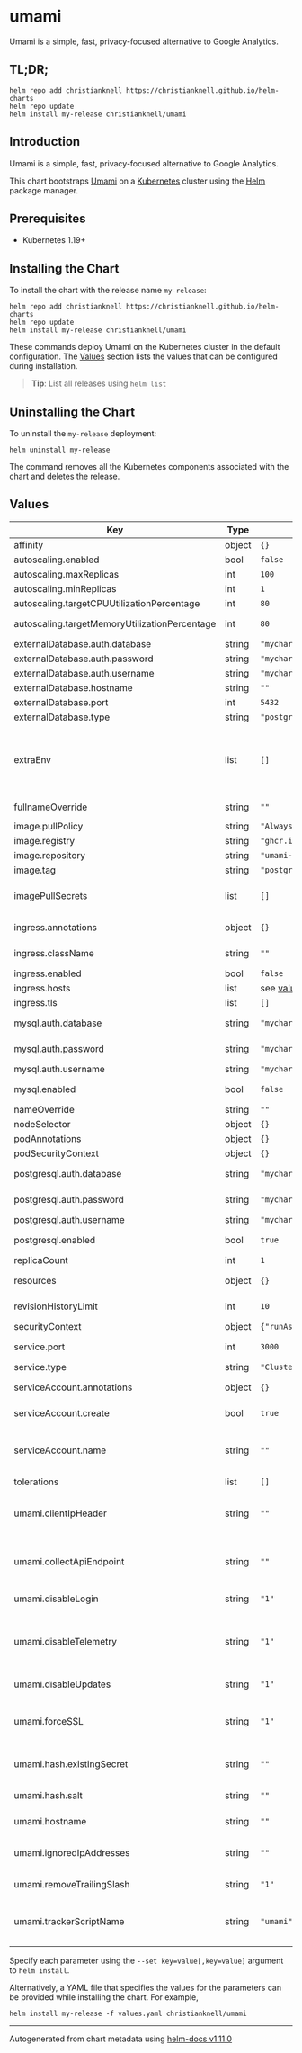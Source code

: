 # umami

Umami is a simple, fast, privacy-focused alternative to Google Analytics.

## TL;DR;

```console
helm repo add christianknell https://christianknell.github.io/helm-charts
helm repo update
helm install my-release christianknell/umami
```

## Introduction

Umami is a simple, fast, privacy-focused alternative to Google Analytics.

This chart bootstraps [Umami](https://github.com/umami-software/umami) on a [Kubernetes](http://kubernetes.io) cluster using the [Helm](https://helm.sh) package manager.

## Prerequisites

- Kubernetes 1.19+

## Installing the Chart

To install the chart with the release name `my-release`:

```console
helm repo add christianknell https://christianknell.github.io/helm-charts
helm repo update
helm install my-release christianknell/umami
```

These commands deploy Umami on the Kubernetes cluster in the default configuration. The [Values](#values) section lists the values that can be configured during installation.

> **Tip**: List all releases using `helm list`

## Uninstalling the Chart

To uninstall the `my-release` deployment:

```console
helm uninstall my-release
```

The command removes all the Kubernetes components associated with the chart and deletes the release.

## Values

| Key                                           | Type   | Default                                                     | Description                                                                                                                                                                                          |
| --------------------------------------------- | ------ | ----------------------------------------------------------- | ---------------------------------------------------------------------------------------------------------------------------------------------------------------------------------------------------- |
| affinity                                      | object | `{}`                                                        | Affinity settings for pod assignment                                                                                                                                                                 |
| autoscaling.enabled                           | bool   | `false`                                                     | Enable Horizontal POD autoscaling                                                                                                                                                                    |
| autoscaling.maxReplicas                       | int    | `100`                                                       | Maximum number of replicas                                                                                                                                                                           |
| autoscaling.minReplicas                       | int    | `1`                                                         | Minimum number of replicas                                                                                                                                                                           |
| autoscaling.targetCPUUtilizationPercentage    | int    | `80`                                                        | Target CPU utilization percentage                                                                                                                                                                    |
| autoscaling.targetMemoryUtilizationPercentage | int    | `80`                                                        | Target Memory utilization percentage                                                                                                                                                                 |
| externalDatabase.auth.database                | string | `"mychart"`                                                 | Name of the database to use                                                                                                                                                                          |
| externalDatabase.auth.password                | string | `"mychart"`                                                 | Password to use                                                                                                                                                                                      |
| externalDatabase.auth.username                | string | `"mychart"`                                                 | Name of the user to use                                                                                                                                                                              |
| externalDatabase.hostname                     | string | `""`                                                        | Hostname of the database                                                                                                                                                                             |
| externalDatabase.port                         | int    | `5432`                                                      | Port used to connect to database                                                                                                                                                                     |
| externalDatabase.type                         | string | `"postgresql"`                                              | Type of database                                                                                                                                                                                     |
| extraEnv                                      | list   | `[]`                                                        | additional environment variables to be added to the pods. See https://umami.is/docs/environment-variables for a complete list of available variables. Most variables can be set under umami as well. |
| fullnameOverride                              | string | `""`                                                        | String to fully override `"umami.fullname"`                                                                                                                                                          |
| image.pullPolicy                              | string | `"Always"`                                                  | image pull policy                                                                                                                                                                                    |
| image.registry                                | string | `"ghcr.io"`                                                 | image registry                                                                                                                                                                                       |
| image.repository                              | string | `"umami-software/umami"`                                    | image repository                                                                                                                                                                                     |
| image.tag                                     | string | `"postgresql-v1.39.5"`                                      | Overrides the image tag                                                                                                                                                                              |
| imagePullSecrets                              | list   | `[]`                                                        | If defined, uses a Secret to pull an image from a private Docker registry or repository.                                                                                                             |
| ingress.annotations                           | object | `{}`                                                        | Additional annotations for the Ingress resource                                                                                                                                                      |
| ingress.className                             | string | `""`                                                        | IngressClass that will be be used to implement the Ingress                                                                                                                                           |
| ingress.enabled                               | bool   | `false`                                                     | Enable ingress record generation                                                                                                                                                                     |
| ingress.hosts                                 | list   | see [values.yaml](./values.yaml)                            | An array with hosts and paths                                                                                                                                                                        |
| ingress.tls                                   | list   | `[]`                                                        | An array with the tls configuration                                                                                                                                                                  |
| mysql.auth.database                           | string | `"mychart"`                                                 | Name for a custom database to create                                                                                                                                                                 |
| mysql.auth.password                           | string | `"mychart"`                                                 | Password for the custom user to create                                                                                                                                                               |
| mysql.auth.username                           | string | `"mychart"`                                                 | Name for a custom user to create                                                                                                                                                                     |
| mysql.enabled                                 | bool   | `false`                                                     | enable MySQL™ subchart from Bitnami                                                                                                                                                                  |
| nameOverride                                  | string | `""`                                                        | Provide a name in place of `umami`                                                                                                                                                                   |
| nodeSelector                                  | object | `{}`                                                        | Node labels for pod assignment                                                                                                                                                                       |
| podAnnotations                                | object | `{}`                                                        | Annotations to be added to pods                                                                                                                                                                      |
| podSecurityContext                            | object | `{}`                                                        | pod-level security context                                                                                                                                                                           |
| postgresql.auth.database                      | string | `"mychart"`                                                 | Name for a custom database to create                                                                                                                                                                 |
| postgresql.auth.password                      | string | `"mychart"`                                                 | Password for the custom user to create                                                                                                                                                               |
| postgresql.auth.username                      | string | `"mychart"`                                                 | Name for a custom user to create                                                                                                                                                                     |
| postgresql.enabled                            | bool   | `true`                                                      | enable PostgreSQL™ subchart from Bitnami                                                                                                                                                             |
| replicaCount                                  | int    | `1`                                                         | Number of replicas                                                                                                                                                                                   |
| resources                                     | object | `{}`                                                        | Resource limits and requests for the controller pods.                                                                                                                                                |
| revisionHistoryLimit                          | int    | `10`                                                        | The number of old ReplicaSets to retain                                                                                                                                                              |
| securityContext                               | object | `{"runAsGroup":65533,"runAsNonRoot":true,"runAsUser":1001}` | container-level security context                                                                                                                                                                     |
| service.port                                  | int    | `3000`                                                      | Kubernetes port where service is exposed                                                                                                                                                             |
| service.type                                  | string | `"ClusterIP"`                                               | Kubernetes service type                                                                                                                                                                              |
| serviceAccount.annotations                    | object | `{}`                                                        | Annotations to add to the service account                                                                                                                                                            |
| serviceAccount.create                         | bool   | `true`                                                      | Specifies whether a service account should be created                                                                                                                                                |
| serviceAccount.name                           | string | `""`                                                        | The name of the service account to use. If not set and create is true, a name is generated using the fullname template                                                                               |
| tolerations                                   | list   | `[]`                                                        | Toleration labels for pod assignment                                                                                                                                                                 |
| umami.clientIpHeader                          | string | `""`                                                        | HTTP header to check for the client's IP address. This is useful when you're behind a proxy that uses non-standard headers.                                                                          |
| umami.collectApiEndpoint                      | string | `""`                                                        | Allows you to send metrics to a location different than the default /api/collect. This is to help you avoid some ad-blockers.                                                                        |
| umami.disableLogin                            | string | `"1"`                                                       | Disables the login page for the application                                                                                                                                                          |
| umami.disableTelemetry                        | string | `"1"`                                                       | Umami collects completely anonymous telemetry data in order help improve the application. You can choose to disable this if you don't want to participate.                                           |
| umami.disableUpdates                          | string | `"1"`                                                       | Disables the check for new versions of Umami                                                                                                                                                         |
| umami.forceSSL                                | string | `"1"`                                                       | This will redirect all requests from http to https in the Umami application. Note, this does not apply to the tracking script.                                                                       |
| umami.hash.existingSecret                     | string | `""`                                                        | Name of an existing secret containing the hash salt under the key hash-salt                                                                                                                          |
| umami.hash.salt                               | string | `""`                                                        | A random string used to generate unique values.                                                                                                                                                      |
| umami.hostname                                | string | `""`                                                        | hostname under which Umami will be reached                                                                                                                                                           |
| umami.ignoredIpAddresses                      | string | `""`                                                        | You can provide a comma-delimited list of IP address to exclude from data collection.                                                                                                                |
| umami.removeTrailingSlash                     | string | `"1"`                                                       | Removes the trailing slash from all incoming urls.                                                                                                                                                   |
| umami.trackerScriptName                       | string | `"umami"`                                                   | Allows you to assign a custom name to the tracker script different from the default umami. This is to help you avoid some ad-blockers.                                                               |

Specify each parameter using the `--set key=value[,key=value]` argument to `helm install`.

Alternatively, a YAML file that specifies the values for the parameters can be provided while installing the chart. For example,

```console
helm install my-release -f values.yaml christianknell/umami
```

---

Autogenerated from chart metadata using [helm-docs v1.11.0](https://github.com/norwoodj/helm-docs/releases/v1.11.0)
